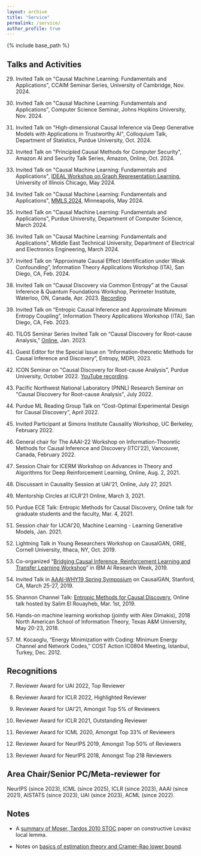 ```yaml
---
layout: archive
title: "Service"
permalink: /service/
author_profile: true
---
```


{% include base_path %}

## Talks and Activities
29. Invited Talk on "Causal Machine Learning: Fundamentals and Applications", CCAIM Seminar Series, University of Cambridge, Nov. 2024.   

28. Invited Talk on "Causal Machine Learning: Fundamentals and Applications", Computer Science Seminar, Johns Hopkins University, Nov. 2024. 

27. Invited Talk on "High-dimensional Causal Inference via Deep Generative Models with Applications in Trustworthy AI", Colloquium Talk, Department of Statistics, Purdue University, Oct. 2024.

26. Invited Talk on "Principled Causal Methods for Computer Security", Amazon AI and Security Talk Series, Amazon, Online, Oct. 2024.

25. Invited Talk on "Causal Machine Learning: Fundamentals and Applications", [IDEAL Workshop on Graph Representation Learning](https://www.ideal-institute.org/2024/01/31/organizers-for-workshop-on-graph-representation-learning/), University of Illinois Chicago, May 2024.

24. Invited Talk on "Causal Machine Learning: Fundamentals and Applications", [MMLS 2024](https://midwest-ml.org/2024/), Minneapolis, May 2024.

23. Invited Talk on "Causal Machine Learning: Fundamentals and Applications", Purdue University, Department of Computer Science, March 2024.

22. Invited Talk on "Causal Machine Learning: Fundamentals and Applications", Middle East Technical University, Department of Electrical and Electronics Engineering, March 2024.

21. Invited Talk on “Approximate Causal Effect Identification under Weak Confounding”, Information Theory Applications Workshop (ITA), San Diego, CA, Feb. 2024.

20. Invited Talk on “Causal Discovery via Common Entropy” at the Causal Inference & Quantum Foundations Workshop, Perimeter Institute, Waterloo, ON, Canada, Apr. 2023. [Recording](https://pirsa.org/23040113)

19. Invited Talk on “Entropic Causal Inference and Approximate Minimum Entropy Coupling”, Information Theory Applications Workshop (ITA), San Diego, CA, Feb. 2023.

18. TILOS Seminar Series Invited Talk on “Causal Discovery for Root-cause Analysis,” [Online](https://www.youtube.com/watch?v=s1LMszpjew8), Jan. 2023.

17. Guest Editor for the Special Issue on “Information-theoretic Methods for Causal Inference and Discovery”, Entropy,
MDPI, 2023.

16. ICON Seminar on "Causal Discovery for Root-cause Analysis", Purdue University, October 2022. [YouTube recording](https://youtu.be/c15mQnVpork?t=682).

15. Pacific Northwest National Laboratory (PNNL) Research Seminar on "Causal Discovery for Root-cause Analysis", July 2022.

14. Purdue ML Reading Group Talk on “Cost-Optimal Experimental Design for Causal Discovery”, April 2022. 
 
13. Invited Participant at Simons Institute Causality Workshop, UC Berkeley, February 2022.

12. General chair for The AAAI-22 Workshop on Information-Theoretic Methods for Causal Inference and Discovery (ITCI’22), Vancouver, Canada, February 2022.

11. Session Chair for ICERM Workshop on Advances in Theory and Algorithms for Deep Reinforcement Learning, Online, Aug. 2, 2021.

10. Discussant in Causality Session at UAI’21, Online, July 27, 2021. 
 
9. Mentorship Circles at ICLR’21 Online, March 3, 2021.

8. Purdue ECE Talk: Entropic Methods for Causal Discovery, Online talk for graduate students and the faculty, Mar. 4, 2021.

7. Session chair for IJCAI’20, Machine Learning - Learning Generative Models, Jan. 2021.

6. Lightning Talk in Young Researchers Workshop on CausalGAN, ORIE, Cornell University, Ithaca, NY, Oct. 2019.

5. Co-organized “[Bridging Causal Inference, Reinforcement Learning and Transfer Learning Workshop](https://crt2019.github.io/)” in IBM AI Research Week, 2019. 

4. Invited Talk in [AAAI-WHY19 Spring Symposium](https://why19.causalai.net/) on CausalGAN, Stanford, CA, March 25-27, 2019.

3. Shannon Channel Talk: [Entropic Methods for Causal Discovery](https://www.youtube.com/watch?v=Czk3aczfZlk), Online talk hosted by Salim El Rouayheb, Mar. 1st, 2019. 

2. Hands-on machine learning workshop (jointly with Alex Dimakis), 2018 North American School of Information Theory, Texas A&M University, May 20-23, 2018.

1. M. Kocaoglu, “Energy Minimization with Coding: Minimum Energy Channel and Network Codes,” COST Action IC0804 Meeting, Istanbul, Turkey, Dec. 2012.

## Recognitions

7. Reviewer Award for UAI 2022, Top Reviewer

6. Reviewer Award for ICLR 2022, Highlighted Reviewer

5. Reviewer Award for UAI’21, Amongst Top 5% of Reviewers

4. Reviewer Award for ICLR 2021, Outstanding Reviewer

3. Reviewer Award for ICML 2020, Amongst Top 33% of Reviewers

2. Reviewer Award for NeurIPS 2019, Amongst Top 50% of Reviewers

1. Reviewer Award for NeurIPS 2018, Amongst Top 218 Reviewers

## Area Chair/Senior PC/Meta-reviewer for
NeurIPS (since 2023), ICML (since 2025), ICLR (since 2023), AAAI (since 2021), AISTATS (since 2023), UAI (since 2023), ACML (since 2022).

## Notes
- A [summary of Moser, Tardos 2010 STOC](https://docs.google.com/a/utexas.edu/viewer?a=v&pid=sites&srcid=dXRleGFzLmVkdXxta29jYW9nbHV8Z3g6NzRiMDgzY2U3YmM5ZTIxOQ) paper on constructive Lovász local lemma.

- Notes on [basics of estimation theory and Cramer-Rao lower bound](https://docs.google.com/a/utexas.edu/viewer?a=v&pid=sites&srcid=dXRleGFzLmVkdXxta29jYW9nbHV8Z3g6MzZlMWNlNzQ1NGM1MDBjZA).
